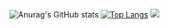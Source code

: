 ![Anurag's GitHub stats](https://github-readme-stats.vercel.app/api?username=hahfwang&show_icons=true&theme=graywhite)
[![Top Langs](https://github-readme-stats.vercel.app/api/top-langs/?username=hahfwang)](https://github.com/hahfwang)
![]( https://steins-gate-visitor-count.greenhandatsjtu.repl.co/{hahfwang})
